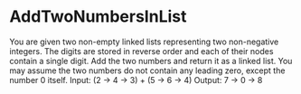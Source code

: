 # AddTwoNumbersInList
You are given two non-empty linked lists representing two non-negative integers. 
 The digits are stored in reverse order and each of their nodes contain a single digit. 
 Add the two numbers and return it as a linked list.
    You may assume the two numbers do not contain any leading zero, except the number 0 itself.
    Input: (2 -> 4 -> 3) + (5 -> 6 -> 4)
    Output: 7 -> 0 -> 8
